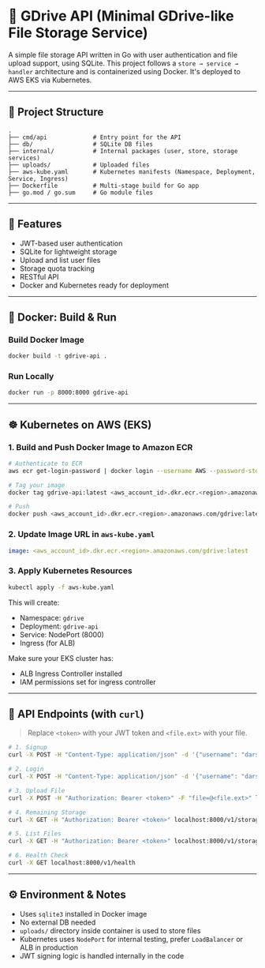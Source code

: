 # 📁 GDrive API (Minimal GDrive-like File Storage Service)

A simple file storage API written in Go with user authentication and file upload support, using SQLite. This project follows a `store → service → handler` architecture and is containerized using Docker. It's deployed to AWS EKS via Kubernetes.

---

## 🧱 Project Structure

```
.
├── cmd/api             # Entry point for the API
├── db/                 # SQLite DB files
├── internal/           # Internal packages (user, store, storage services)
├── uploads/            # Uploaded files
├── aws-kube.yaml       # Kubernetes manifests (Namespace, Deployment, Service, Ingress)
├── Dockerfile          # Multi-stage build for Go app
├── go.mod / go.sum     # Go module files
```

---

## 🚀 Features

- JWT-based user authentication
- SQLite for lightweight storage
- Upload and list user files
- Storage quota tracking
- RESTful API
- Docker and Kubernetes ready for deployment

---

## 🐳 Docker: Build & Run

### Build Docker Image
```bash
docker build -t gdrive-api .
```

### Run Locally
```bash
docker run -p 8000:8000 gdrive-api
```

---

## ☸️ Kubernetes on AWS (EKS)

### 1. Build and Push Docker Image to Amazon ECR
```bash
# Authenticate to ECR
aws ecr get-login-password | docker login --username AWS --password-stdin <aws_account_id>.dkr.ecr.<region>.amazonaws.com

# Tag your image
docker tag gdrive-api:latest <aws_account_id>.dkr.ecr.<region>.amazonaws.com/gdrive:latest

# Push
docker push <aws_account_id>.dkr.ecr.<region>.amazonaws.com/gdrive:latest
```

### 2. Update Image URL in `aws-kube.yaml`
```yaml
image: <aws_account_id>.dkr.ecr.<region>.amazonaws.com/gdrive:latest
```

### 3. Apply Kubernetes Resources
```bash
kubectl apply -f aws-kube.yaml
```

This will create:
- Namespace: `gdrive`
- Deployment: `gdrive-api`
- Service: NodePort (8000)
- Ingress (for ALB)

Make sure your EKS cluster has:
- ALB Ingress Controller installed
- IAM permissions set for ingress controller

---

## 🔐 API Endpoints (with `curl`)

> Replace `<token>` with your JWT token and `<file.ext>` with your file.

```bash
# 1. Signup
curl -X POST -H "Content-Type: application/json" -d '{"username": "darsh", "password": "123"}' localhost:8000/v1/users/signup

# 2. Login
curl -X POST -H "Content-Type: application/json" -d '{"username": "darsh", "password": "123"}' localhost:8000/v1/users/login

# 3. Upload File
curl -X POST -H "Authorization: Bearer <token>" -F "file=@<file.ext>" localhost:8000/v1/storage/upload

# 4. Remaining Storage
curl -X GET -H "Authorization: Bearer <token>" localhost:8000/v1/storage/remaining

# 5. List Files
curl -X GET -H "Authorization: Bearer <token>" localhost:8000/v1/storage/files

# 6. Health Check
curl -X GET localhost:8000/v1/health
```

---

## ⚙️ Environment & Notes

- Uses `sqlite3` installed in Docker image
- No external DB needed
- `uploads/` directory inside container is used to store files
- Kubernetes uses `NodePort` for internal testing, prefer `LoadBalancer` or ALB in production
- JWT signing logic is handled internally in the code